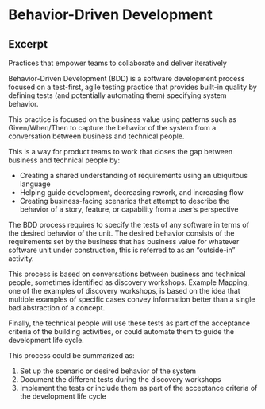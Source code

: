 # Behavior-Driven Development

## Excerpt

Practices that empower teams to collaborate and deliver iteratively

Behavior-Driven Development (BDD) is a software development process focused on a test-first, agile testing practice that provides built-in quality by defining tests (and potentially automating them) specifying system behavior.

This practice is focused on the business value using patterns such as  Given/When/Then  to capture the behavior of the system from a conversation between business and technical people.

This is a way for product teams to work that closes the gap between business and technical people by:

- Creating a shared understanding of requirements using an ubiquitous language
- Helping guide development, decreasing rework, and increasing flow
- Creating business-facing scenarios that attempt to describe the behavior of a story, feature, or capability from a user’s perspective

The BDD process requires to specify the tests of any software in terms of the desired behavior of the unit. The desired behavior consists of the requirements set by the business that has business value for whatever software unit under construction, this is referred to as an “outside-in” activity.

This process is based on conversations between business and technical people, sometimes identified as discovery workshops. Example Mapping, one of the examples of discovery workshops, is based on the idea that multiple examples of specific cases convey information better than a single bad abstraction of a concept.

Finally, the technical people will use these tests as part of the acceptance criteria of the building activities, or could automate them to guide the development life cycle.

This process could be summarized as:

1. Set up the scenario or desired behavior of the system
2. Document the different tests during the discovery workshops
3. Implement the tests or include them as part of the acceptance criteria of the development life cycle
